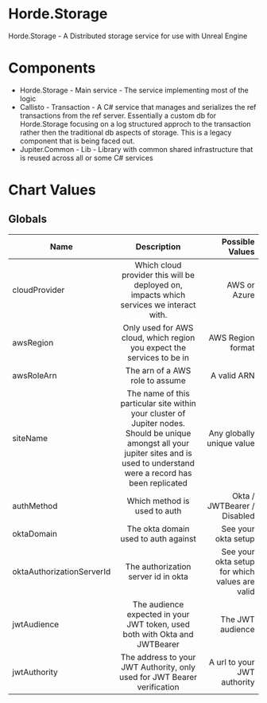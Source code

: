 # Horde.Storage

Horde.Storage - A Distributed storage service for use with Unreal Engine

# Components 

* Horde.Storage - Main service - The service implementing most of the logic
* Callisto - Transaction - A C# service that manages and serializes the ref transactions from the ref server. Essentially a custom db for Horde.Storage focusing on a log structured approch to the transaction rather then the traditional db aspects of storage. This is a legacy component that is being faced out.
* Jupiter.Common - Lib - Library with common shared infrastructure that is reused across all or some C# services


# Chart Values

## Globals

| Name | Description | Possible Values |
| ------------- |:-------------:| -----:|
| cloudProvider | Which cloud provider this will be deployed on, impacts which services we interact with. | AWS or Azure |
| awsRegion | Only used for AWS cloud, which region you expect the services to be in | AWS Region format |
| awsRoleArn | The arn of a AWS role to assume | A valid ARN | 
| siteName | The name of this particular site within your cluster of Jupiter nodes. Should be unique amongst all your jupiter sites and is used to understand were a record has been replicated | Any globally unique value |
| authMethod | Which method is used to auth | Okta / JWTBearer / Disabled |
| oktaDomain | The okta domain used to auth against | See your okta setup |
| oktaAuthorizationServerId | The authorization server id in okta | See your okta setup for which values are valid |
| jwtAudience | The audience expected in your JWT token, used both with Okta and JWTBearer | The JWT audience
| jwtAuthority | The address to your JWT Authority, only used for JWT Bearer verification | A url to your JWT authority |


